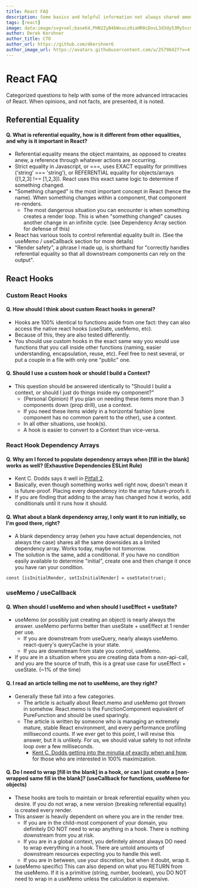 ```yaml
---
title: React FAQ
description: Some basics and helpful information not always shared amongst frontend devs using React
tags: [react]
image: data:image/svg+xml;base64,PHN2ZyB4bWxucz0iaHR0cDovL3d3dy53My5vcmcvMjAwMC9zdmciIHZpZXdCb3g9Ii0xMS41IC0xMC4yMzE3NCAyMyAyMC40NjM0OCI+CiAgPHRpdGxlPlJlYWN0IExvZ288L3RpdGxlPgogIDxjaXJjbGUgY3g9IjAiIGN5PSIwIiByPSIyLjA1IiBmaWxsPSIjNjFkYWZiIi8+CiAgPGcgc3Ryb2tlPSIjNjFkYWZiIiBzdHJva2Utd2lkdGg9IjEiIGZpbGw9Im5vbmUiPgogICAgPGVsbGlwc2Ugcng9IjExIiByeT0iNC4yIi8+CiAgICA8ZWxsaXBzZSByeD0iMTEiIHJ5PSI0LjIiIHRyYW5zZm9ybT0icm90YXRlKDYwKSIvPgogICAgPGVsbGlwc2Ugcng9IjExIiByeT0iNC4yIiB0cmFuc2Zvcm09InJvdGF0ZSgxMjApIi8+CiAgPC9nPgo8L3N2Zz4K
author: Derek Kershner
author_title: CTO
author_url: https://github.com/dkershner6
author_image_url: https://avatars.githubusercontent.com/u/25798427?v=4
---
```


# React FAQ

Categorized questions to help with some of the more advanced intracacies of React. When opinions, and not facts, are presented, it is noted.

<!--truncate-->

## Referential Equality

#### Q. What is referential equality, how is it different from other equalities, and why is it important in React?

-   Referential equality means the object maintains, as opposed to creates anew, a reference through whatever actions are occurring.
-   Strict equality in Javascript, or ===, uses EXACT equality for primitives ('string' === 'string'), or REFERENTIAL equality for objects/arrays ([1,2,3] !== [1,2,3]). React uses this exact same logic to determine if something changed.
-   "Something changed" is the most important concept in React (hence the name). When something changes within a component, that component re-renders.
    -   The most dangerous situation you can encounter is when something creates a render loop. This is when "something changed" causes another change in an infinite cycle. (see Dependency Array section for defense of this)
-   React has various tools to control referential equality built in. (See the useMemo / useCallback section for more details)
-   "Render safety", a phrase I made up, is shorthand for "correctly handles referential equality so that all downstream components can rely on the output".

## React Hooks

### Custom React Hooks

#### Q. How should I think about custom React hooks in general?

-   Hooks are 100% identical to functions aside from one fact: they can also access the native react hooks (useState, useMemo, etc).
-   Because of this, they are also tested differently.
-   You should use custom hooks in the exact same way you would use functions that you call inside other functions (naming, easier understanding, encapsulation, reuse, etc). Feel free to nest several, or put a couple in a file with only one "public" one.

#### Q. Should I use a custom hook or should I build a Context?

-   This question should be answered identically to "Should I build a context, or should I just do things inside my component?"
    -   (Personal Opinion) If you plan on needing these items more than 3 components down (prop drill), use a context.
    -   If you need these items widely in a horizontal fashion (one component has no common parent to the other), use a context.
    -   In all other situations, use hook(s).
    -   A hook is easier to convert to a Context than vice-versa.

### React Hook Dependency Arrays

#### Q. Why am I forced to populate dependency arrays when [fill in the blank] works as well? (Exhaustive Dependencies ESLint Rule)

-   Kent C. Dodds says it well in [Pitfall 2](https://kentcdodds.com/blog/react-hooks-pitfalls#pitfall-2-not-using-or-ignoring-the-eslint-plugin).
-   Basically, even though something works well right now, doesn't mean it is future-proof. Placing every dependency into the array future-proofs it.
-   If you are finding that adding to the array has changed how it works, add conditionals until it runs how it should.

#### Q. What about a blank dependency array, I only want it to run initially, so I'm good there, right?

-   A blank dependency array (when you have actual dependencies, not always the case) shares all the same downsides as a limited dependency array. Works today, maybe not tomorrow.
-   The solution is the same, add a conditional. If you have no condition easily available to determine "initial", create one and then change it once you have ran your condition.

```
const [isInitialRender, setIsInitialRender] = useState(true);
```

### useMemo / useCallback

#### Q. When should I useMemo and when should I useEffect + useState?

-   useMemo (or possibly just creating an object) is nearly always the answer. useMemo performs better than useState + useEffect at 1 render per use.
    -   If you are downstream from useQuery, nearly always useMemo. react-query's queryCache is your state.
    -   If you are downstream from state you control, useMemo.
-   If you are in a situation where you are creating data from a non-api-call, and you are the source of truth, this is a great use case for useEffect + useState. (~1% of the time)

#### Q. I read an article telling me not to useMemo, are they right?

-   Generally these fall into a few categories.
    -   The article is actually about React.memo and useMemo got thrown in somehow. React.memo is the FunctionComponent equivalent of PureFunction and should be used sparingly.
    -   The article is written by someone who is managing an extremely mature, stable React environment, and every performance profiling millisecond counts. If we ever get to this point, I will revise this answer, but it is unlikely. For us, we should value safety to not infinite loop over a few milliseconds.
        -   [Kent C. Dodds getting into the minutia of exactly when and how](https://kentcdodds.com/blog/usememo-and-usecallback), for those who are interested in 100% maximization.

#### Q. Do I need to wrap [fill in the blank] in a hook, or can I just create a [non-wrapped same fill in the blank]? (useCallback for functions, useMemo for objects)

-   These hooks are tools to maintain or break referential equality when you desire. If you do not wrap, a new version (breaking referential equality) is created every render.
-   This answer is heavily dependent on where you are in the render tree.
    -   If you are in the child-most component of your domain, you definitely DO NOT need to wrap anything in a hook. There is nothing downstream from you at risk.
    -   If you are in a global context, you definitely almost always DO need to wrap everything in a hook. There are untold amounts of downstream resources expecting you to handle this well.
    -   If you are in between, use your discretion, but when it doubt, wrap it.
-   (useMemo specific) This can also depend on what you RETURN from the useMemo. If it is a primitive (string, number, boolean), you DO NOT need to wrap in a useMemo unless the calculation is expensive.
